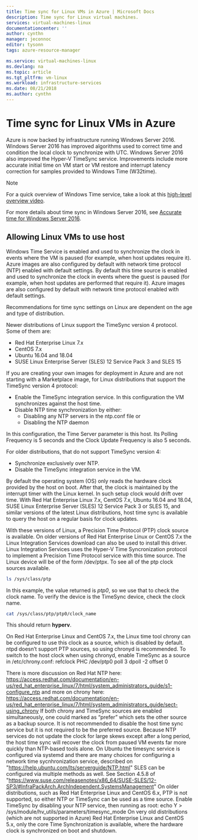 ```yaml
---
title: Time sync for Linux VMs in Azure | Microsoft Docs
description: Time sync for Linux virtual machines.
services: virtual-machines-linux
documentationcenter: ''
author: cynthn
manager: jeconnoc
editor: tysonn
tags: azure-resource-manager

ms.service: virtual-machines-linux
ms.devlang: na
ms.topic: article
ms.tgt_pltfrm: vm-linux
ms.workload: infrastructure-services
ms.date: 08/21/2018
ms.author: cynthn
---
```


# Time sync for Linux VMs in Azure

Azure is now backed by infrastructure running Windows Server 2016. Windows Server 2016 has improved algorithms used to correct time and condition the local clock to synchronize with UTC.  Windows Server 2016 also improved the Hyper-V TimeSync service. Improvements include more accurate initial time on VM start or VM restore and interrupt latency correction for samples provided to Windows Time (W32time). 

>[!NOTE]
>For a quick overview of Windows Time service, take a look at this [high-level overview video](https://aka.ms/WS2016TimeVideo).
>
> For more details about time sync in Windows Server 2016, see [Accurate time for Windows Server 2016](https://docs.microsoft.com/en-us/windows-server/networking/windows-time-service/accurate-time). 



## Allowing Linux VMs to use host

Windows Time Service is enabled and used to synchronize the clock in events where the VM is paused (for example, when host updates require it). Azure images are also configured by default with network time protocol (NTP) enabled with default settings. By default this time source is enabled and used to synchronize the clock in events where the guest is paused (for example, when host updates are performed that require it). Azure images are also configured by default with network time protocol enabled with default settings.

Recommendations for time sync settings on Linux are dependent on the age and type of distribution. 

Newer distributions of Linux support the TimeSync version 4 protocol. Some of them are:

- Red Hat Enterprise Linux 7.x 
- CentOS 7.x 
- Ubuntu 16.04 and 18.04 
- SUSE Linux Enterprise Server (SLES) 12 Service Pack 3 and SLES 15

If you are creating your own images for deployment in Azure and are not starting with a Marketplace image, for Linux distributions that support the TimeSync version 4 protocol:

- Enable the TimeSync integration service. In this configuration the VM synchronizes against the host time. 
- Disable NTP time synchronization by either:
	- Disabling any NTP servers in the ntp.conf file
	or
	- Disabling the NTP daemon

In this configuration, the Time Server parameter is this host.  Its Polling Frequency is 5 seconds and the Clock Update Frequency is also 5 seconds.

For older distributions, that do not support TimeSync version 4:

- Synchronize exclusively over NTP. 
- Disable the TimeSync integration service in the VM.




By default the operating system (OS) only reads the hardware clock provided by the host on boot. After that, the clock is maintained by the interrupt timer with the Linux kernel. In such setup clock would drift over time. With Red Hat Enterprise Linux 7.x, CentOS 7.x, Ubuntu 16.04 and 18.04, SUSE Linux Enterprise Server (SLES) 12 Service Pack 3 or SLES 15, and similar versions of the latest Linux distributions, host time sync is available to query the host on a regular basis for clock updates.
 
 
With these versions of Linux, a Precision Time Protocol (PTP) clock source is available. On older versions of Red Hat Enterprise Linux or CentOS 7.x the Linux Integration Services download can also be used to install this driver. Linux Integration Services uses the Hyper-V Time Syncronization protocol to implement a Precision Time Protocol service with this time source. The Linux device will be of the form /dev/ptpx. To see all of the ptp clock sources available.

```bash
ls /sys/class/ptp
```

In this example, the value returned is *ptp0*, so we use that to check the clock name. To verify the device is the TimeSync device, check the clock name.

```bash
cat /sys/class/ptp/ptp0/clock_name
```

This should return **hyperv**.
 
On Red Hat Enterprise Linux and CentOS 7.x, the Linux time tool chrony can be configured to use this clock as a source, which is disabled by default. ntpd doesn’t support PTP sources, so using chronyd is recommended. To switch to the host clock when using chronyd, enable TimeSync as a source in /etc/chrony.conf:
refclock PHC /dev/ptp0 poll 3 dpoll -2 offset 0

There is more discussion on Red Hat NTP here: https://access.redhat.com/documentation/en-us/red_hat_enterprise_linux/7/html/system_administrators_guide/s1-configure_ntp and more on chrony here: https://access.redhat.com/documentation/en-us/red_hat_enterprise_linux/7/html/system_administrators_guide/sect-using_chrony
If both chrony and TimeSync sources are enabled simultaneously, one could marked as “prefer” which sets the other source as a backup source. It is not recommended to disable the host time sync service but it is not required to be the preferred source. Because NTP services do not update the clock for large skews except after a long period, the host time sync will recover the clock from paused VM events far more quickly than NTP-based tools alone.
On Ubuntu the timesync service is configured via systemd and there are many choices for configuring a network time sycnhronization service, described on "https://help.ubuntu.com/lts/serverguide/NTP.html"
SLES can be configured via multiple methods as well. See Section 4.5.8 of "https://www.suse.com/releasenotes/x86_64/SUSE-SLES/12-SP3/#InfraPackArch.ArchIndependent.SystemsManagement"
On older distributions, such as Red Hat Enterprise Linux and CentOS 6.x, PTP is not supported, so either NTP or TimeSync can be used as a time source. Enable TimeSync by disabling your NTP service, then running as root:
echo Y > /sys/module/hv_utils/parameters/timesync_mode
On very old distributions (which are not supported in Azure) Red Hat Enterprise Linux and CentOS 5.x, only the core Time Synchronization is available, where the hardware clock is synchronized on boot and shutdown.
